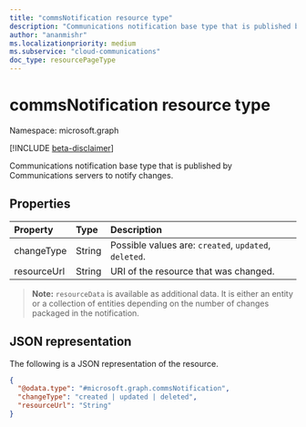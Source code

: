 ```yaml
---
title: "commsNotification resource type"
description: "Communications notification base type that is published by Communications servers to notify changes."
author: "ananmishr"
ms.localizationpriority: medium
ms.subservice: "cloud-communications"
doc_type: resourcePageType
---
```


# commsNotification resource type

Namespace: microsoft.graph

[!INCLUDE [beta-disclaimer](../../includes/beta-disclaimer.md)]

Communications notification base type that is published by Communications servers to notify changes.

## Properties
| Property	     | Type    | Description                                                |
|:---------------|:--------|:-----------------------------------------------------------|
| changeType     | String  | Possible values are: `created`, `updated`, `deleted`.      |
| resourceUrl       | String  | URI of the resource that was changed.                      |

> **Note:** `resourceData` is available as additional data. It is either an entity or a collection of entities depending on the number of changes packaged in the notification.

## JSON representation

The following is a JSON representation of the resource.

<!-- {
  "blockType": "resource",
  "optionalProperties": [
    "resourceData"
  ],
  "@odata.type": "microsoft.graph.commsNotification",
  "openType": true
}-->
```json
{
  "@odata.type": "#microsoft.graph.commsNotification",
  "changeType": "created | updated | deleted",
  "resourceUrl": "String"
}

```

<!-- uuid: 8fcb5dbc-d5aa-4681-8e31-b001d5168d79
2015-10-25 14:57:30 UTC -->
<!--
{
  "type": "#page.annotation",
  "description": "commsNotification resource",
  "keywords": "",
  "section": "documentation",
  "tocPath": "",
  "suppressions": []
}
-->


